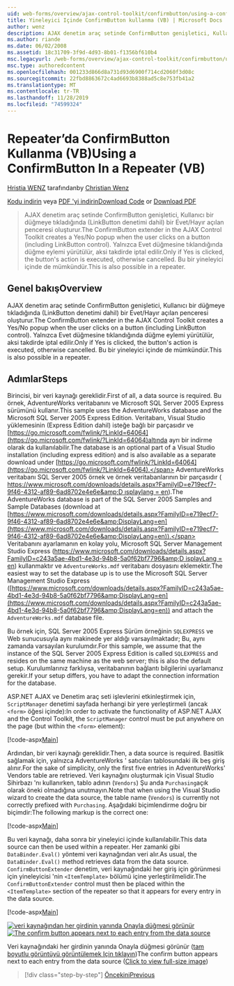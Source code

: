 ```yaml
---
uid: web-forms/overview/ajax-control-toolkit/confirmbutton/using-a-confirmbutton-in-a-repeater-vb
title: Yineleyici Içinde ConfirmButton kullanma (VB) | Microsoft Docs
author: wenz
description: AJAX denetim araç setinde ConfirmButton genişletici, Kullanıcı bir düğmeye tıkladığında (LinkButton denetimi dahil) bir Evet/Hayır açılan penceresi oluşturur. Yalnızca Evet ise...
ms.author: riande
ms.date: 06/02/2008
ms.assetid: 18c31709-3f9d-4d93-8b01-f1356bf610b4
msc.legacyurl: /web-forms/overview/ajax-control-toolkit/confirmbutton/using-a-confirmbutton-in-a-repeater-vb
msc.type: authoredcontent
ms.openlocfilehash: 001233d866d8a731d93d6900f714cd2060f3d08c
ms.sourcegitcommit: 22fbd8863672c4ad6693b8388ad5c8e753fb41a2
ms.translationtype: MT
ms.contentlocale: tr-TR
ms.lasthandoff: 11/28/2019
ms.locfileid: "74599324"
---
```

# <a name="using-a-confirmbutton-in-a-repeater-vb"></a><span data-ttu-id="f871f-104">Repeater’da ConfirmButton Kullanma (VB)</span><span class="sxs-lookup"><span data-stu-id="f871f-104">Using a ConfirmButton In a Repeater (VB)</span></span>

<span data-ttu-id="f871f-105">[Hristia WENZ](https://github.com/wenz) tarafından</span><span class="sxs-lookup"><span data-stu-id="f871f-105">by [Christian Wenz](https://github.com/wenz)</span></span>

<span data-ttu-id="f871f-106">[Kodu indirin](https://download.microsoft.com/download/8/6/d/86dea6c6-bb92-4fa6-aa14-f8c0f82100f5/ConfirmButton1.vb.zip) veya [PDF 'yi indirin](https://download.microsoft.com/download/b/6/a/b6ae89ee-df69-4c87-9bfb-ad1eb2b23373/confirmbutton1VB.pdf)</span><span class="sxs-lookup"><span data-stu-id="f871f-106">[Download Code](https://download.microsoft.com/download/8/6/d/86dea6c6-bb92-4fa6-aa14-f8c0f82100f5/ConfirmButton1.vb.zip) or [Download PDF](https://download.microsoft.com/download/b/6/a/b6ae89ee-df69-4c87-9bfb-ad1eb2b23373/confirmbutton1VB.pdf)</span></span>

> <span data-ttu-id="f871f-107">AJAX denetim araç setinde ConfirmButton genişletici, Kullanıcı bir düğmeye tıkladığında (LinkButton denetimi dahil) bir Evet/Hayır açılan penceresi oluşturur.</span><span class="sxs-lookup"><span data-stu-id="f871f-107">The ConfirmButton extender in the AJAX Control Toolkit creates a Yes/No popup when the user clicks on a button (including LinkButton control).</span></span> <span data-ttu-id="f871f-108">Yalnızca Evet düğmesine tıklandığında düğme eylemi yürütülür, aksi takdirde iptal edilir.</span><span class="sxs-lookup"><span data-stu-id="f871f-108">Only if Yes is clicked, the button's action is executed, otherwise cancelled.</span></span> <span data-ttu-id="f871f-109">Bu bir yineleyici içinde de mümkündür.</span><span class="sxs-lookup"><span data-stu-id="f871f-109">This is also possible in a repeater.</span></span>

## <a name="overview"></a><span data-ttu-id="f871f-110">Genel bakış</span><span class="sxs-lookup"><span data-stu-id="f871f-110">Overview</span></span>

<span data-ttu-id="f871f-111">AJAX denetim araç setinde ConfirmButton genişletici, Kullanıcı bir düğmeye tıkladığında (LinkButton denetimi dahil) bir Evet/Hayır açılan penceresi oluşturur.</span><span class="sxs-lookup"><span data-stu-id="f871f-111">The ConfirmButton extender in the AJAX Control Toolkit creates a Yes/No popup when the user clicks on a button (including LinkButton control).</span></span> <span data-ttu-id="f871f-112">Yalnızca Evet düğmesine tıklandığında düğme eylemi yürütülür, aksi takdirde iptal edilir.</span><span class="sxs-lookup"><span data-stu-id="f871f-112">Only if Yes is clicked, the button's action is executed, otherwise cancelled.</span></span> <span data-ttu-id="f871f-113">Bu bir yineleyici içinde de mümkündür.</span><span class="sxs-lookup"><span data-stu-id="f871f-113">This is also possible in a repeater.</span></span>

## <a name="steps"></a><span data-ttu-id="f871f-114">Adımlar</span><span class="sxs-lookup"><span data-stu-id="f871f-114">Steps</span></span>

<span data-ttu-id="f871f-115">Birincisi, bir veri kaynağı gereklidir.</span><span class="sxs-lookup"><span data-stu-id="f871f-115">First of all, a data source is required.</span></span> <span data-ttu-id="f871f-116">Bu örnek, AdventureWorks veritabanını ve Microsoft SQL Server 2005 Express sürümünü kullanır.</span><span class="sxs-lookup"><span data-stu-id="f871f-116">This sample uses the AdventureWorks database and the Microsoft SQL Server 2005 Express Edition.</span></span> <span data-ttu-id="f871f-117">Veritabanı, Visual Studio yüklemesinin (Express Edition dahil) isteğe bağlı bir parçasıdır ve [https://go.microsoft.com/fwlink/?LinkId=64064](https://go.microsoft.com/fwlink/?LinkId=64064)altında ayrı bir indirme olarak da kullanılabilir.</span><span class="sxs-lookup"><span data-stu-id="f871f-117">The database is an optional part of a Visual Studio installation (including express edition) and is also available as a separate download under [https://go.microsoft.com/fwlink/?LinkId=64064](https://go.microsoft.com/fwlink/?LinkId=64064).</span></span> <span data-ttu-id="f871f-118">AdventureWorks veritabanı SQL Server 2005 örnek ve örnek veritabanlarının bir parçasıdır ( [https://www.microsoft.com/downloads/details.aspx?FamilyID=e719ecf7-9f46-4312-af89-6ad8702e4e6e&amp;D ısplaylang = en](https://www.microsoft.com/downloads/details.aspx?FamilyID=e719ecf7-9f46-4312-af89-6ad8702e4e6e&amp;DisplayLang=en)).</span><span class="sxs-lookup"><span data-stu-id="f871f-118">The AdventureWorks database is part of the SQL Server 2005 Samples and Sample Databases (download at [https://www.microsoft.com/downloads/details.aspx?FamilyID=e719ecf7-9f46-4312-af89-6ad8702e4e6e&amp;DisplayLang=en](https://www.microsoft.com/downloads/details.aspx?FamilyID=e719ecf7-9f46-4312-af89-6ad8702e4e6e&amp;DisplayLang=en)).</span></span> <span data-ttu-id="f871f-119">Veritabanını ayarlamanın en kolay yolu, Microsoft SQL Server Management Studio Express ([https://www.microsoft.com/downloads/details.aspx?FamilyID=c243a5ae-4bd1-4e3d-94b8-5a0f62bf7796&amp;D isplayLang = en](https://www.microsoft.com/downloads/details.aspx?FamilyID=c243a5ae-4bd1-4e3d-94b8-5a0f62bf7796&amp;DisplayLang=en)) kullanmaktır ve `AdventureWorks.mdf` veritabanı dosyasını eklemektir.</span><span class="sxs-lookup"><span data-stu-id="f871f-119">The easiest way to set the database up is to use the Microsoft SQL Server Management Studio Express ([https://www.microsoft.com/downloads/details.aspx?FamilyID=c243a5ae-4bd1-4e3d-94b8-5a0f62bf7796&amp;DisplayLang=en](https://www.microsoft.com/downloads/details.aspx?FamilyID=c243a5ae-4bd1-4e3d-94b8-5a0f62bf7796&amp;DisplayLang=en)) and attach the `AdventureWorks.mdf` database file.</span></span>

<span data-ttu-id="f871f-120">Bu örnek için, SQL Server 2005 Express Sürüm örneğinin `SQLEXPRESS` ve Web sunucusuyla aynı makinede yer aldığı varsayılmaktadır; Bu, aynı zamanda varsayılan kurulumdır.</span><span class="sxs-lookup"><span data-stu-id="f871f-120">For this sample, we assume that the instance of the SQL Server 2005 Express Edition is called `SQLEXPRESS` and resides on the same machine as the web server; this is also the default setup.</span></span> <span data-ttu-id="f871f-121">Kurulumlarınız farklıysa, veritabanının bağlantı bilgilerini uyarlamanız gerekir.</span><span class="sxs-lookup"><span data-stu-id="f871f-121">If your setup differs, you have to adapt the connection information for the database.</span></span>

<span data-ttu-id="f871f-122">ASP.NET AJAX ve Denetim araç seti işlevlerini etkinleştirmek için, `ScriptManager` denetimi sayfada herhangi bir yere yerleştirmeli (ancak `<form>` öğesi içinde):</span><span class="sxs-lookup"><span data-stu-id="f871f-122">In order to activate the functionality of ASP.NET AJAX and the Control Toolkit, the `ScriptManager` control must be put anywhere on the page (but within the `<form>` element):</span></span>

[!code-aspx[Main](using-a-confirmbutton-in-a-repeater-vb/samples/sample1.aspx)]

<span data-ttu-id="f871f-123">Ardından, bir veri kaynağı gereklidir.</span><span class="sxs-lookup"><span data-stu-id="f871f-123">Then, a data source is required.</span></span> <span data-ttu-id="f871f-124">Basitlik sağlamak için, yalnızca AdventureWorks ' satıcıları tablosundaki ilk beş giriş alınır.</span><span class="sxs-lookup"><span data-stu-id="f871f-124">For the sake of simplicity, only the first five entries in AdventureWorks' Vendors table are retrieved.</span></span> <span data-ttu-id="f871f-125">Veri kaynağını oluşturmak için Visual Studio Sihirbazı 'nı kullanırken, tablo adının (`Vendors`) Şu anda `Purchasing`açık olarak öneki olmadığına unutmayın.</span><span class="sxs-lookup"><span data-stu-id="f871f-125">Note that when using the Visual Studio wizard to create the data source, the table name (`Vendors`) is currently not correctly prefixed with `Purchasing`.</span></span> <span data-ttu-id="f871f-126">Aşağıdaki biçimlendirme doğru bir biçimdir:</span><span class="sxs-lookup"><span data-stu-id="f871f-126">The following markup is the correct one:</span></span>

[!code-aspx[Main](using-a-confirmbutton-in-a-repeater-vb/samples/sample2.aspx)]

<span data-ttu-id="f871f-127">Bu veri kaynağı, daha sonra bir yineleyici içinde kullanılabilir.</span><span class="sxs-lookup"><span data-stu-id="f871f-127">This data source can then be used within a repeater.</span></span> <span data-ttu-id="f871f-128">Her zamanki gibi `DataBinder.Eval()` yöntemi veri kaynağından veri alır.</span><span class="sxs-lookup"><span data-stu-id="f871f-128">As usual, the `DataBinder.Eval()` method retrieves data from the data source.</span></span> <span data-ttu-id="f871f-129">`ConfirmButtonExtender` denetim, veri kaynağındaki her giriş için görünmesi için yineleyicisi 'nin `<ItemTemplate>` bölümü içine yerleştirilmelidir.</span><span class="sxs-lookup"><span data-stu-id="f871f-129">The `ConfirmButtonExtender` control must then be placed within the `<ItemTemplate>` section of the repeater so that it appears for every entry in the data source.</span></span>

[!code-aspx[Main](using-a-confirmbutton-in-a-repeater-vb/samples/sample3.aspx)]

<span data-ttu-id="f871f-130">[![veri kaynağından her girdinin yanında Onayla düğmesi görünür](using-a-confirmbutton-in-a-repeater-vb/_static/image2.png)](using-a-confirmbutton-in-a-repeater-vb/_static/image1.png)</span><span class="sxs-lookup"><span data-stu-id="f871f-130">[![The confirm button appears next to each entry from the data source](using-a-confirmbutton-in-a-repeater-vb/_static/image2.png)](using-a-confirmbutton-in-a-repeater-vb/_static/image1.png)</span></span>

<span data-ttu-id="f871f-131">Veri kaynağındaki her girdinin yanında Onayla düğmesi görünür ([tam boyutlu görüntüyü görüntülemek Için tıklayın](using-a-confirmbutton-in-a-repeater-vb/_static/image3.png))</span><span class="sxs-lookup"><span data-stu-id="f871f-131">The confirm button appears next to each entry from the data source ([Click to view full-size image](using-a-confirmbutton-in-a-repeater-vb/_static/image3.png))</span></span>

> [!div class="step-by-step"]
> [<span data-ttu-id="f871f-132">Öncekini</span><span class="sxs-lookup"><span data-stu-id="f871f-132">Previous</span></span>](using-a-confirmbutton-in-a-repeater-cs.md)
